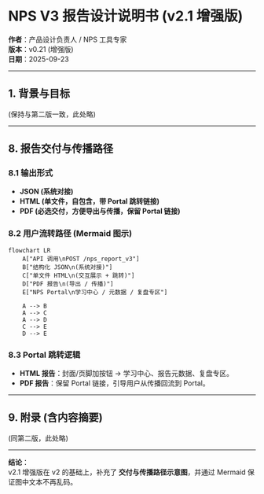 # NPS V3 报告设计说明书 (v2.1 增强版)

**作者**：产品设计负责人 / NPS 工具专家  
**版本**：v0.21 (增强版)  
**日期**：2025-09-23  

---

## 1. 背景与目标
(保持与第二版一致，此处略)  

---

## 8. 报告交付与传播路径

### 8.1 输出形式
- **JSON (系统对接)**  
- **HTML (单文件，自包含，带 Portal 跳转链接)**  
- **PDF (必选交付，方便导出与传播，保留 Portal 链接)**  

### 8.2 用户流转路径 (Mermaid 图示)

```mermaid
flowchart LR
    A["API 调用\nPOST /nps_report_v3"]
    B["结构化 JSON\n(系统对接)"]
    C["单文件 HTML\n(交互展示 + 跳转)"]
    D["PDF 报告\n(导出 / 传播)"]
    E["NPS Portal\n学习中心 / 元数据 / 复盘专区"]

    A --> B
    A --> C
    A --> D
    C --> E
    D --> E
```

### 8.3 Portal 跳转逻辑
- **HTML 报告**：封面/页脚加按钮 → 学习中心、报告元数据、复盘专区。  
- **PDF 报告**：保留 Portal 链接，引导用户从传播回流到 Portal。  

---

## 9. 附录 (含内容摘要)
(同第二版，此处略)  

---

**结论**：  
v2.1 增强版在 v2 的基础上，补充了 **交付与传播路径示意图**，并通过 Mermaid 保证图中文本不再乱码。  

